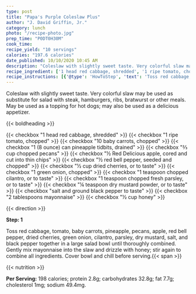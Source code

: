 ```yaml
---
type: post
title: "Papa's Purple Coleslaw Plus"
author: "J. David Griffin, Jr."
category: lunch
photo: "/recipe-photo.jpg"
prep_time: "P0DT0H30M"
cook_time: 
recipe_yield: "10 servings"
calories: "197.6 calories"
date_published: 10/10/2020 10:45 AM
description: "Coleslaw with slightly sweet taste. Very colorful slaw may be used as substitute for salad with steak, hamburgers, ribs, bratwurst or other meals. May be used as a topping for hot dogs; may also be used as a delicious appetizer."
recipe_ingredient: ['1 head red cabbage, shredded', '1 ripe tomato, chopped', '10 baby carrots, chopped', '1 (8 ounce) can pineapple tidbits, drained', '⅔ cup chopped pecans', '½ Red Delicious apple, cored and cut into thin chips', '½ red bell pepper, seeded and chopped', '½ cup dried cherries, or to taste', '1 green onion, chopped', '1 teaspoon chopped cilantro, or to taste', '1 teaspoon chopped fresh parsley, or to taste', '¼ teaspoon dry mustard powder, or to taste', 'salt and ground black pepper to taste', '2 tablespoons mayonnaise', '½ cup honey']
recipe_instructions: [{'@type': 'HowToStep', 'text': 'Toss red cabbage, tomato, baby carrots, pineapple, pecans, apple, red bell pepper, dried cherries, green onion, cilantro, parsley, dry mustard, salt, and black pepper together in a large salad bowl until thoroughly combined. Gently mix mayonnaise into the slaw and drizzle with honey; stir again to combine all ingredients. Cover bowl and chill before serving.\n'}]
---
```


Coleslaw with slightly sweet taste. Very colorful slaw may be used as substitute for salad with steak, hamburgers, ribs, bratwurst or other meals. May be used as a topping for hot dogs; may also be used as a delicious appetizer. 

{{< boldheading >}}

{{< checkbox "1 head red cabbage, shredded" >}}
{{< checkbox "1  ripe tomato, chopped" >}}
{{< checkbox "10  baby carrots, chopped" >}}
{{< checkbox "1 (8 ounce) can pineapple tidbits, drained" >}}
{{< checkbox "⅔ cup chopped pecans" >}}
{{< checkbox "½  Red Delicious apple, cored and cut into thin chips" >}}
{{< checkbox "½  red bell pepper, seeded and chopped" >}}
{{< checkbox "½ cup dried cherries, or to taste" >}}
{{< checkbox "1  green onion, chopped" >}}
{{< checkbox "1 teaspoon chopped cilantro, or to taste" >}}
{{< checkbox "1 teaspoon chopped fresh parsley, or to taste" >}}
{{< checkbox "¼ teaspoon dry mustard powder, or to taste" >}}
{{< checkbox "salt and ground black pepper to taste" >}}
{{< checkbox "2 tablespoons mayonnaise" >}}
{{< checkbox "½ cup honey" >}}


{{< direction >}}

**Step: 1**

Toss red cabbage, tomato, baby carrots, pineapple, pecans, apple, red bell pepper, dried cherries, green onion, cilantro, parsley, dry mustard, salt, and black pepper together in a large salad bowl until thoroughly combined. Gently mix mayonnaise into the slaw and drizzle with honey; stir again to combine all ingredients. Cover bowl and chill before serving.{{< span >}}

{{< nutrition >}}

**Per Serving:** 198 calories; protein 2.8g; carbohydrates 32.8g; fat 7.7g; cholesterol 1mg; sodium 49.4mg.